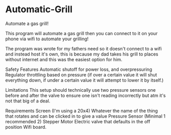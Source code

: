 # Automatic-Grill
Automate a gas grill!


This program will automate a gas grill then you can connect to it on your phone via wifi to automate your grilling!


The program was wrote for my fathers need so it doesn't connect to a wifi and instead host it's own, this is because my dad takes his grill to places without internet and this was the easiest option for him.


Safety Features
Automatic shutoff for power loss, and overpressuring
Regulator throttling based on pressure (if over a certain value it will shut everything down, if under a certain value it will attempt to lower it by itself.)

Limitations
This setup should technically use two pressure sensors one before and after the valve to ensure one isn't reading incorrectly but atm it's not that big of a deal.


Requirements
Screen (I'm using a 20x4)
Whatever the name of the thing that rotates and can be clicked in to give a value
Pressure Sensor (Minimal 1 recommended 2)
Stepper Motor
Electric valve that defaults in the off position
Wifi board.



